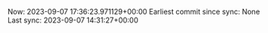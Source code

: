 Now: 2023-09-07 17:36:23.971129+00:00 Earliest commit since sync: None Last sync: 2023-09-07 14:31:27+00:00
